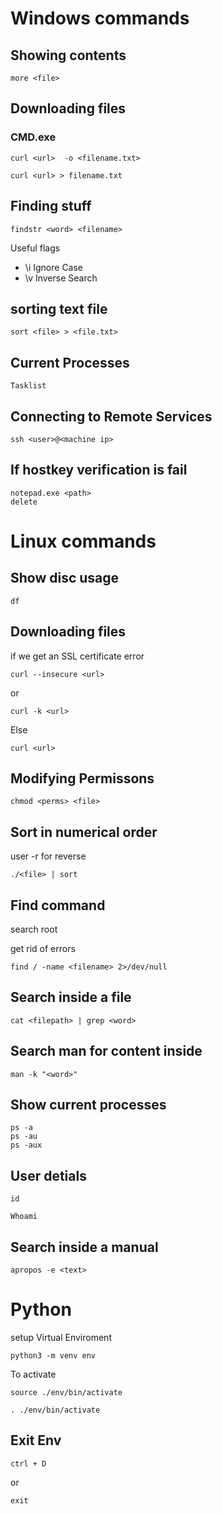 # Windows commands

## Showing contents

```
more <file>
```

## Downloading files

### CMD.exe
```
curl <url>  -o <filename.txt>
```

```
curl <url> > filename.txt
```

## Finding stuff

```
findstr <word> <filename>
```

Useful flags

- \i Ignore Case
- \v Inverse Search

## sorting text file

```
sort <file> > <file.txt>
```

## Current Processes 

```
Tasklist
```

## Connecting to Remote Services

```
ssh <user>@<machine ip>
```

## If hostkey verification is fail

```
notepad.exe <path>
delete
```

# Linux commands

## Show disc usage

```
df
```

## Downloading files

if we get an SSL certificate error

```
curl --insecure <url>
```
or
```
curl -k <url>
```

Else

```
curl <url>
```

##  Modifying Permissons

```
chmod <perms> <file>
```

## Sort in numerical order

user -r for reverse

```
./<file> | sort
```

## Find command

search root

get rid of errors

```
find / -name <filename> 2>/dev/null
```

## Search inside a file

```
cat <filepath> | grep <word>
```

## Search man for content inside

```
man -k "<word>"
```

## Show current processes

```
ps -a
ps -au
ps -aux
```

## User detials

```
id
```

```
Whoami
```

## Search inside a manual

```
apropos -e <text>
```

# Python

setup Virtual Enviroment

```
python3 -m venv env
```

To activate

```
source ./env/bin/activate
```

```
. ./env/bin/activate
```

## Exit Env

```
ctrl + D
```
or
```
exit
```


